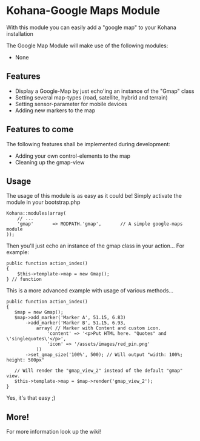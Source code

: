 # Kohana-Google Maps Module
With this module you can easily add a "google map" to your Kohana installation

The Google Map Module will make use of the following modules:

* None

## Features

* Display a Google-Map by just echo'ing an instance of the "Gmap" class
* Setting several map-types (road, satellite, hybrid and terrain)
* Setting sensor-parameter for mobile devices
* Adding new markers to the map

## Features to come
The following features shall be implemented during development:

* Adding your own control-elements to the map
* Cleaning up the gmap-view

## Usage
The usage of this module is as easy as it could be! Simply activate the module in your bootstrap.php

    Kohana::modules(array(
        // ...
        'gmap'       => MODPATH.'gmap',       // A simple google-maps module
    ));

Then you'll just echo an instance of the gmap class in your action... For example:

    public function action_index()
    {
        $this->template->map = new Gmap();
    } // function

This is a more advanced example with usage of various methods...

    public function action_index()
    {
       $map = new Gmap();
       $map->add_marker('Marker A', 51.15, 6.83)
           ->add_marker('Marker B', 51.15, 6.93,
               array( // Marker with Content and custom icon.
                   'content' => '<p>Put HTML here. "Quotes" and \'singlequotes\'</p>',
                   'icon' => '/assets/images/red_pin.png'
               ))
           ->set_gmap_size('100%', 500); // Will output "width: 100%; height: 500px"
       
       // Will render the "gmap_view_2" instead of the default "gmap" view.
       $this->template->map = $map->render('gmap_view_2');
    }

Yes, it's that easy ;)

## More!
For more information look up the wiki!